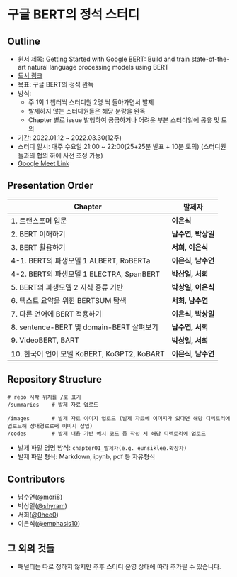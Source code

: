 # 구글 BERT의 정석 스터디
## Outline
- 원서 제목: Getting Started with Google BERT: Build and train state-of-the-art natural language processing models using BERT
- [도서 링크](https://www.aladin.co.kr/shop/wproduct.aspx?ItemId=281761569)
- 목표: 구글 BERT의 정석 완독
- 방식: 
  - 주 1회 1 챕터씩 스터디원 2명 씩 돌아가면서 발제
  - 발제하지 않는 스터디원들은 해당 분량을 완독
  - Chapter 별로 issue 발행하여 궁금하거나 어려운 부분 스터디일에 공유 및 토의
- 기간: 2022.01.12 ~ 2022.03.30(12주)
- 스터디 일시: 매주 수요일 21:00 ~ 22:00(25+25분 발표 + 10분 토의) (스터디원들과의 협의 하에 사전 조정 가능) 
- [Google Meet Link](https://meet.google.com/krj-wqrd-feo)

## Presentation Order
|Chapter|발제자|
|-----|-----|
|1. 트랜스포머 입문|**이은식**|
|2. BERT 이해하기|**남수연, 박상일**|
|3. BERT 활용하기|**서희, 이은식**|
|4-1. BERT의 파생모델 1 ALBERT, RoBERTa|**이은식, 남수연**|
|4-2. BERT의 파생모델 1 ELECTRA, SpanBERT|**박상일, 서희**|
|5. BERT의 파생모델 2 지식 증류 기반|**박상일, 이은식**|
|6. 텍스트 요약을 위한 BERTSUM 탐색|**서희, 남수연**|
|7. 다른 언어에 BERT 적용하기|**이은식, 박상일**|
|8. sentence-BERT 및 domain-BERT 살펴보기|**남수연, 서희**|
|9. VideoBERT, BART|**박상일, 서희**|
|10. 한국어 언어 모델 KoBERT, KoGPT2, KoBART|**이은식, 남수연**|

## Repository Structure
  ```
  # repo 시작 위치를 /로 표기
  /summaries    # 발제 자료 업로드
  
  /images       # 발제 자료 이미지 업로드 (발제 자료에 이미지가 있다면 해당 디렉토리에 업로드해 상대경로로써 이미지 삽입)
  /codes        # 발제 내용 기반 예시 코드 등 작성 시 해당 디렉토리에 업로드
  ```
- 발제 파일 명명 방식: ```chapter01_발제자(e.g. eunsiklee.확장자)```
- 발제 파일 형식: Markdown, ipynb, pdf 등 자유형식
## Contributors
- 남수연([@mori8](https://github.com/mori8))
- 박상일([@shyram](https://github.com/shyram))
- 서희([@0hee0](https://github.com/0hee0))
- 이은식([@emphasis10](https://github.com/emphasis10))

## 그 외의 것들
- 패널티는 따로 정하지 않지만 추후 스터디 운영 상태에 따라 추가될 수 있습니다.
